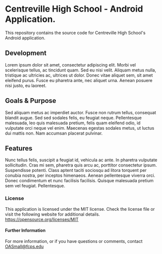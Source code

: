 # Centreville High School - Android Application. 
This repository contains the source code for Centreville High School's Android application. 

## Development
Lorem ipsum dolor sit amet, consectetur adipiscing elit. Morbi vel scelerisque tellus, ac tincidunt quam. Sed eu nisi velit. Aliquam metus nulla, tristique ac ultricies ac, ultrices ut dolor. Donec vitae aliquet sem, sit amet eleifend purus. Fusce eu pharetra ante, nec aliquet urna. Aenean posuere nisi justo, eu laoreet.

## Goals & Purpose
Sed aliquam metus ac imperdiet auctor. Fusce non rutrum tellus, consequat blandit augue. Sed sed sodales felis, eu feugiat neque. Pellentesque malesuada, leo quis malesuada pretium, felis quam eleifend odio, id vulputate orci neque vel enim. Maecenas egestas sodales metus, ut luctus dui mattis non. Nam accumsan placerat pulvinar.

## Features
Nunc tellus felis, suscipit a feugiat id, vehicula ac ante. In pharetra vulputate sollicitudin. Cras mi sem, pharetra quis arcu ac, porttitor consectetur ipsum. Suspendisse potenti. Class aptent taciti sociosqu ad litora torquent per conubia nostra, per inceptos himenaeos. Aenean pellentesque viverra orci. Donec condimentum et nunc facilisis facilisis. Quisque malesuada pretium sem vel feugiat. Pellentesque.

### License 
This application is licensed under the MIT license. Check the license file or visit the following website for additional details. https://opensource.org/licenses/MIT

#### Further Information
For more information, or if you have questions or comments, contact OASmall@fcps.edu
